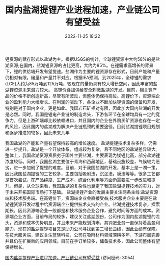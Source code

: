 ﻿---
title: 国内盐湖提锂产业进程加速，产业链公司有望受益
date: 2022-11-25 18:22
tags:
- 基础化工
updated: 
---

锂资源的赋存形式以盐湖为主。根据USGS的统计，全球锂资源中大约58%的是盐湖资源;在国内，盐湖锂资源的占比更高，大约为85%。在锂需求高增长的背景下，锂的供给端开发有望提速。盐湖作为主要的锂资源存在形式，目前产能和产量仍相对有限，储量和产量并不对应。根据IEA预测，到2025年，全球锂的需求(LCE)大约为85万吨到125万吨，较现在的量仍具有较大增长空间，因此丰富的盐湖锂资源未来潜力较大。
高锂价叠加供给安全刺激盐湖的开发。目前，相关锂产品的价格不断创造新高，尽管有所波动，但整体仍保持高位。高锂价下，资源端企业的盈利能力大幅增长。在利润的驱动下，各企业不断加快锂资源的储备和开发，特别是对于国内企业，更是如此。我国岩石矿相对有限，因此加大国内盐湖的开发是必然。同时，我国是锂电产业链的制造龙头，下游各环节在全球均具有一定的竞争力，但是上游矿端却比较依赖进口，并且国内的企业在外购买矿资源也存在一定的风险，因此国内的盐湖成为解决产业链瓶颈的重要途径。目前盐湖提锂项目规划和逐步推进的较多，因此未来几年
<!-- more -->
我国盐湖的产能和产量有望保持较高的增长速度。
盐湖提锂技术复杂多样，仍需进一步提升。盐湖是一个开放体系，组成较为复杂，且不同地区的盐湖差异较大。整体上，我国盐湖资源资质劣于国外主要盐湖，主要表现为镁锂比高，部分盐湖锂浓度较低。同时，我国盐湖主要位于青海和西藏地区，基础设施较差，气候较为恶劣，进一步加剧了提锂的难度。目前，对于我国盐湖的开发，基本上是一湖一策，因此我国盐湖提锂的工艺较多，主要包括吸附法，沉淀法，膜法等等。很多工艺都是首次尝试，在产品纯度、生产成本、综合化利用等方面仍需要进一步改进和提升。但是，从全球来看，我国盐湖的复杂性也奠定了我国盐湖提锂技术的实力，对于未来开拓国际市场打下基础。
盐湖提锂产业的发展主要关注两条主线:盐湖资源端和技术服务端。在高锂价下，资源端企业会直接受益;技术服务企业主要是在盐湖锂资源开发过程中给资源端企业提供技术支持的企业。盐湖提锂技术复杂，探索期长，因此资源端企业一般都是和技术服务企业合作，避免时间等方面的成本。资源端企业方面，目前布局的较多，建议关注盐湖股份，公司作为国内盐湖提锂的龙头，资源和成本优势明显，并且未来产能规划清晰，其钾肥业务一直保持着高盈利能力，现在的盐湖提锂项目又是助力公司寻找到第二增长曲线，因此业绩有保障。在技术服务端，建议关注蓝晓科技，公司在吸附材料领域深耕多年，下游布局完善并且仍在扩展新的应用领域。目前在手订单较多，储备技术多，因此公司整体有望保持增长。

[国内盐湖提锂产业进程加速，产业链公司有望受益](https://url12.ctfile.com/f/3948612-733899611-60017a?p=3054)
(访问密码: 3054)
